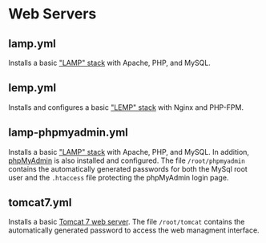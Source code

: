 Web Servers
===========

lamp.yml
---------------

Installs a basic ["LAMP" stack](https://www.digitalocean.com/community/tutorials/how-to-install-linux-apache-mysql-php-lamp-stack-on-ubuntu-14-04) with Apache, PHP, and MySQL.


lemp.yml
---------------

Installs and configures a basic ["LEMP" stack](https://www.digitalocean.com/community/tutorials/how-to-install-linux-nginx-mysql-php-lemp-stack-on-ubuntu-14-04) with Nginx and PHP-FPM.


lamp-phpmyadmin.yml
---------------

Installs a basic ["LAMP" stack](https://www.digitalocean.com/community/tutorials/how-to-install-linux-apache-mysql-php-lamp-stack-on-ubuntu-14-04) with Apache, PHP, and MySQL. In addition, [phpMyAdmin](https://www.digitalocean.com/community/tutorials/how-to-install-and-secure-phpmyadmin-on-ubuntu-14-04) is also installed and configured. The file `/root/phpmyadmin` contains the automatically generated passwords for both the MySql root user and the `.htaccess` file protecting the phpMyAdmin login page.


tomcat7.yml
-----------

Installs a basic [Tomcat 7 web server](https://www.digitalocean.com/community/tutorials/how-to-install-apache-tomcat-7-on-ubuntu-14-04-via-apt-get). The file `/root/tomcat` contains the automatically generated password to access the web managment interface.